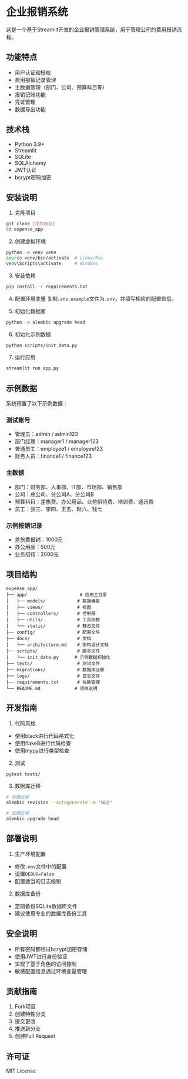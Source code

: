 # 企业报销系统

这是一个基于Streamlit开发的企业报销管理系统，用于管理公司的费用报销流程。

## 功能特点

- 用户认证和授权
- 费用报销记录管理
- 主数据管理（部门、公司、预算科目等）
- 报销记账功能
- 凭证管理
- 数据导出功能

## 技术栈

- Python 3.9+
- Streamlit
- SQLite
- SQLAlchemy
- JWT认证
- bcrypt密码加密

## 安装说明

1. 克隆项目
```bash
git clone [项目地址]
cd expense_app
```

2. 创建虚拟环境
```bash
python -m venv venv
source venv/bin/activate  # Linux/Mac
venv\Scripts\activate     # Windows
```

3. 安装依赖
```bash
pip install -r requirements.txt
```

4. 配置环境变量
复制`.env.example`文件为`.env`，并填写相应的配置信息。

5. 初始化数据库
```bash
python -m alembic upgrade head
```

6. 初始化示例数据
```bash
python scripts/init_data.py
```

7. 运行应用
```bash
streamlit run app.py
```

## 示例数据

系统预置了以下示例数据：

### 测试账号
- 管理员：admin / admin123
- 部门经理：manager1 / manager123
- 普通员工：employee1 / employee123
- 财务人员：finance1 / finance123

### 主数据
- 部门：财务部、人事部、IT部、市场部、销售部
- 公司：总公司、分公司A、分公司B
- 预算科目：差旅费、办公用品、业务招待费、培训费、通讯费
- 员工：张三、李四、王五、赵六、钱七

### 示例报销记录
- 差旅费报销：1000元
- 办公用品：500元
- 业务招待：2000元

## 项目结构

```
expense_app/
├── app/                    # 应用主目录
│   ├── models/            # 数据模型
│   ├── views/             # 视图
│   ├── controllers/       # 控制器
│   ├── utils/             # 工具函数
│   └── static/            # 静态文件
├── config/                # 配置文件
├── docs/                  # 文档
│   └── architecture.md    # 架构设计文档
├── scripts/               # 脚本文件
│   └── init_data.py      # 示例数据初始化
├── tests/                 # 测试文件
├── migrations/            # 数据库迁移
├── logs/                  # 日志文件
├── requirements.txt       # 依赖管理
└── README.md             # 项目说明
```

## 开发指南

1. 代码风格
- 使用black进行代码格式化
- 使用flake8进行代码检查
- 使用mypy进行类型检查

2. 测试
```bash
pytest tests/
```

3. 数据库迁移
```bash
# 创建迁移
alembic revision --autogenerate -m "描述"

# 应用迁移
alembic upgrade head
```

## 部署说明

1. 生产环境配置
- 修改`.env`文件中的配置
- 设置`DEBUG=False`
- 配置适当的日志级别

2. 数据库备份
- 定期备份SQLite数据库文件
- 建议使用专业的数据库备份工具

## 安全说明

- 所有密码都经过bcrypt加密存储
- 使用JWT进行身份验证
- 实现了基于角色的访问控制
- 敏感配置信息通过环境变量管理

## 贡献指南

1. Fork项目
2. 创建特性分支
3. 提交更改
4. 推送到分支
5. 创建Pull Request

## 许可证

MIT License
